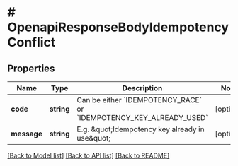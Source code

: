 # # OpenapiResponseBodyIdempotencyConflict

## Properties

Name | Type | Description | Notes
------------ | ------------- | ------------- | -------------
**code** | **string** | Can be either &#x60;IDEMPOTENCY_RACE&#x60; or &#x60;IDEMPOTENCY_KEY_ALREADY_USED&#x60; | [optional]
**message** | **string** | E.g. \&quot;Idempotency key already in use\&quot; | [optional]

[[Back to Model list]](../../README.md#models) [[Back to API list]](../../README.md#endpoints) [[Back to README]](../../README.md)
